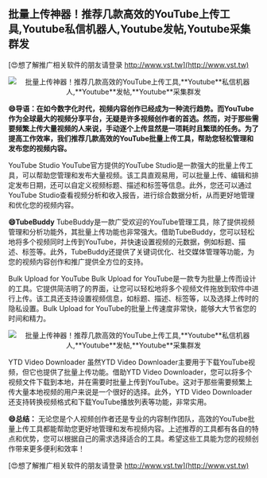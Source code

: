## **批量上传神器！推荐几款高效的YouTube上传工具,**Youtube**私信机器人,**Youtube**发帖,**Youtube**采集群发**

[😍想了解推广相关软件的朋友请登录 http://www.vst.tw](http://www.vst.tw)

 <center><img src="https://vst.tw/MP4/tuiguang/png/0.png" alt="批量上传神器！推荐几款高效的YouTube上传工具,**Youtube**私信机器人,**Youtube**发帖,**Youtube**采集群发"></center>

**😄导语：在如今数字化时代，视频内容创作已经成为一种流行趋势。而YouTube作为全球最大的视频分享平台，无疑是许多视频创作者的首选。然而，对于那些需要频繁上传大量视频的人来说，手动逐个上传显然是一项耗时且繁琐的任务。为了提高工作效率，我们推荐几款高效的YouTube批量上传工具，帮助您轻松管理和发布您的视频内容。**

YouTube Studio
YouTube官方提供的YouTube Studio是一款强大的批量上传工具，可以帮助您管理和发布大量视频。该工具直观易用，可以批量上传、编辑和排定发布日期，还可以自定义视频标题、描述和标签等信息。此外，您还可以通过YouTube Studio查看视频分析和收入报告，进行综合数据分析，从而更好地管理和优化您的视频内容。

**😄TubeBuddy**
TubeBuddy是一款广受欢迎的YouTube管理工具，除了提供视频管理和分析功能外，其批量上传功能也非常强大。借助TubeBuddy，您可以轻松地将多个视频同时上传到YouTube，并快速设置视频的元数据，例如标题、描述、标签等。此外，TubeBuddy还提供了关键词优化、社交媒体管理等功能，为您的视频内容创作和推广提供全方位的支持。

Bulk Upload for YouTube
Bulk Upload for YouTube是一款专为批量上传而设计的工具。它提供简洁明了的界面，让您可以轻松地将多个视频文件拖放到软件中进行上传。该工具还支持设置视频信息，如标题、描述、标签等，以及选择上传时的隐私设置。Bulk Upload for YouTube的批量上传速度非常快，能够大大节省您的时间和精力。

 <center><img src="https://vst.tw/MP4/tuiguang/png/5.png" alt="批量上传神器！推荐几款高效的YouTube上传工具,**Youtube**私信机器人,**Youtube**发帖,**Youtube**采集群发"></center>

YTD Video Downloader
虽然YTD Video Downloader主要用于下载YouTube视频，但它也提供了批量上传功能。借助YTD Video Downloader，您可以将多个视频文件下载到本地，并在需要时批量上传到YouTube。这对于那些需要频繁上传大量本地视频的用户来说是一个很好的选择。此外，YTD Video Downloader还支持转换视频格式和下载YouTube播放列表等功能，非常实用。

**😄总结：**
无论您是个人视频创作者还是专业的内容制作团队，高效的YouTube批量上传工具都能帮助您更好地管理和发布视频内容。上述推荐的工具都有各自的特点和优势，您可以根据自己的需求选择适合的工具。希望这些工具能为您的视频创作带来更多便利和效率！

[😍想了解推广相关软件的朋友请登录 http://www.vst.tw](http://www.vst.tw)



